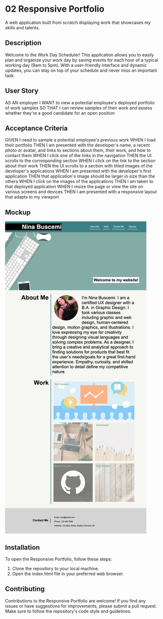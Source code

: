 # 02 Responsive Portfolio

A web application built from scratch displaying work that showcases my skills and talents.

## Description

Welcome to the Work Day Scheduler! This application allows you to easily plan and organize your work day by saving events for each hour of a typical working day (9am to 5pm). With a user-friendly interface and dynamic updates, you can stay on top of your schedule and never miss an important task.

## User Story

AS AN employer
I WANT to view a potential employee's deployed portfolio of work samples
SO THAT I can review samples of their work and assess whether they're a good candidate for an open position

## Acceptance Criteria

GIVEN I need to sample a potential employee's previous work
WHEN I load their portfolio
THEN I am presented with the developer's name, a recent photo or avatar, and links to sections about them, their work, and how to contact them
WHEN I click one of the links in the navigation
THEN the UI scrolls to the corresponding section
WHEN I click on the link to the section about their work
THEN the UI scrolls to a section with titled images of the developer's applications
WHEN I am presented with the developer's first application
THEN that application's image should be larger in size than the others
WHEN I click on the images of the applications
THEN I am taken to that deployed application
WHEN I resize the page or view the site on various screens and devices
THEN I am presented with a responsive layout that adapts to my viewport

## Mockup

![View screenshot of portfolio.](./assets/images/portfolio_screenshot.png)

## Installation

To open the Responsive Portfolio, follow these steps:

1. Clone the repository to your local machine.
2. Open the index.html file in your preferred web browser.

## Contributing

Contributions to the Responsive Portfolio are welcome! If you find any issues or have suggestions for improvements, please submit a pull request. Make sure to follow the repository's code style and guidelines.